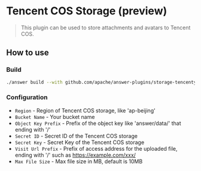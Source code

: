 # Tencent COS Storage (preview)

> This plugin can be used to store attachments and avatars to Tencent COS.

## How to use

### Build

```bash
./answer build --with github.com/apache/answer-plugins/storage-tencentyuncos
```

### Configuration

- `Region` - Region of Tencent COS storage, like 'ap-beijing'
- `Bucket Name` - Your bucket name
- `Object Key Prefix` - Prefix of the object key like 'answer/data/' that ending with '/'
- `Secret ID` - Secret ID of the Tencent COS storage
- `Secret Key` - Secret Key of the Tencent COS storage
- `Visit Url Prefix` - Prefix of access address for the uploaded file, ending with '/' such as https://example.com/xxx/
- `Max File Size` - Max file size in MB, default is 10MB
